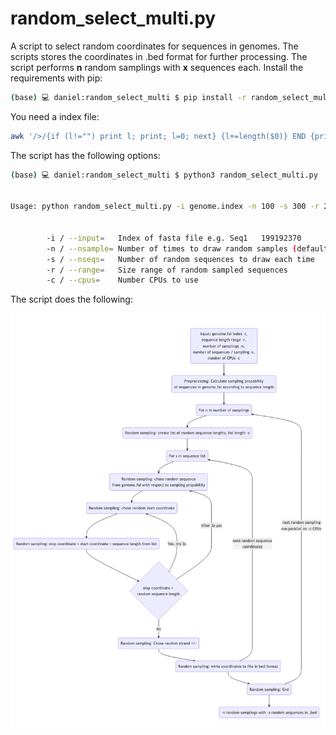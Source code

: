 # random_select_multi.py
A script to select random coordinates for sequences in genomes. The scripts stores the coordinates in .bed format for further processing.
The script performs **n** random samplings with **x** sequences each. 
Install the requirements with pip:

```bash
(base) 💻 daniel:random_select_multi $ pip install -r random_select_multi_requirementes.txt 
```

You need a index file:
```bash
awk '/>/{if (l!="") print l; print; l=0; next} {l+=length($0)} END {print l}' genome.fa | paste - - | cut -d ">" -f2 > genome.index
```

The script has the following options:

```bash 
(base) 💻 daniel:random_select_multi $ python3 random_select_multi.py 


Usage: python random_select_multi.py -i genome.index -n 100 -s 300 -r 200:20000 -c 1


        -i / --input=   Index of fasta file e.g. Seq1   199192370
        -n / --nsample= Number of times to draw random samples (default 100)
        -s / --nseqs=   Number of random sequences to draw each time
        -r / --range=   Size range of random sampled sequences
        -c / --cpus=    Number CPUs to use
```

The script does the following:

![Flowchart of random_select_multi.py](img/random_select_multi_flowchart1.png)
